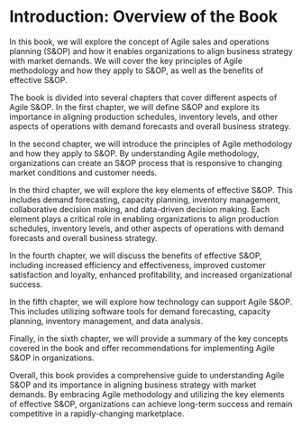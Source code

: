 Introduction: Overview of the Book
==================================

In this book, we will explore the concept of Agile sales and operations planning (S\&OP) and how it enables organizations to align business strategy with market demands. We will cover the key principles of Agile methodology and how they apply to S\&OP, as well as the benefits of effective S\&OP.

The book is divided into several chapters that cover different aspects of Agile S\&OP. In the first chapter, we will define S\&OP and explore its importance in aligning production schedules, inventory levels, and other aspects of operations with demand forecasts and overall business strategy.

In the second chapter, we will introduce the principles of Agile methodology and how they apply to S\&OP. By understanding Agile methodology, organizations can create an S\&OP process that is responsive to changing market conditions and customer needs.

In the third chapter, we will explore the key elements of effective S\&OP. This includes demand forecasting, capacity planning, inventory management, collaborative decision making, and data-driven decision making. Each element plays a critical role in enabling organizations to align production schedules, inventory levels, and other aspects of operations with demand forecasts and overall business strategy.

In the fourth chapter, we will discuss the benefits of effective S\&OP, including increased efficiency and effectiveness, improved customer satisfaction and loyalty, enhanced profitability, and increased organizational success.

In the fifth chapter, we will explore how technology can support Agile S\&OP. This includes utilizing software tools for demand forecasting, capacity planning, inventory management, and data analysis.

Finally, in the sixth chapter, we will provide a summary of the key concepts covered in the book and offer recommendations for implementing Agile S\&OP in organizations.

Overall, this book provides a comprehensive guide to understanding Agile S\&OP and its importance in aligning business strategy with market demands. By embracing Agile methodology and utilizing the key elements of effective S\&OP, organizations can achieve long-term success and remain competitive in a rapidly-changing marketplace.
